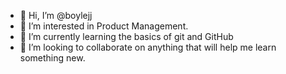 - 👋 Hi, I’m @boylejj
- 👀 I’m interested in Product Management.
- 🌱 I’m currently learning the basics of git and GitHub
- 💞️ I’m looking to collaborate on anything that will help me learn something new.

<!---
boylejj/boylejj is a ✨ special ✨ repository because its `README.md` (this file) appears on your GitHub profile.
You can click the Preview link to take a look at your changes.
--->

